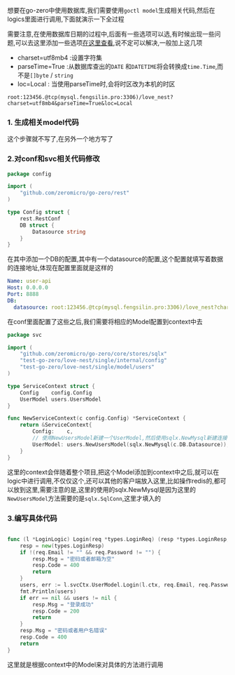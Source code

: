 想要在go-zero中使用数据库,我们需要使用`goctl model`生成相关代码,然后在logics里面进行调用,下面就演示一下全过程

需要注意,在使用数据库日期的过程中,后面有一些选项可以选,有时候出现一些问题,可以去这里添加一些选项[在这里查看](https://github.com/go-sql-driver/mysql#parameters),说不定可以解决,一般加上这几项

- charset=utf8mb4 :设置字符集
- parseTime=True :从数据库查出的`DATE` 和`DATETIME`将会转换成`time.Time`,而不是`[]byte` / `string`
- loc=Local : 当使用parseTime时,会将时区改为本机的时区

```
root:123456.@tcp(mysql.fengsilin.pro:3306)/love_nest?charset=utf8mb4&parseTime=True&loc=Local
```



### 1. 生成相关model代码

这个步骤就不写了,在另外一个地方写了

### 2.对conf和svc相关代码修改

```go
package config

import (
	"github.com/zeromicro/go-zero/rest"
)

type Config struct {
	rest.RestConf
	DB struct {
		Datasource string
	}
}

```

在其中添加一个DB的配置,其中有一个datasource的配置,这个配置就填写着数据的连接地址,体现在配置里面就是这样的

```yaml
Name: user-api
Host: 0.0.0.0
Port: 8888
DB:
  datasource: root:123456.@tcp(mysql.fengsilin.pro:3306)/love_nest?charset=utf8mb4&parseTime=True&loc=Local
```

在conf里面配置了这些之后,我们需要将相应的Model配置到context中去

```go
package svc

import (
	"github.com/zeromicro/go-zero/core/stores/sqlx"
	"test-go-zero/love-nest/single/internal/config"
	"test-go-zero/love-nest/single/model/users"
)

type ServiceContext struct {
	Config    config.Config
	UserModel users.UsersModel
}

func NewServiceContext(c config.Config) *ServiceContext {
	return &ServiceContext{
		Config:    c,
        // 使用NewUsersModel新建一个UserModel,然后使用sqlx.NewMysql新建连接
		UserModel: users.NewUsersModel(sqlx.NewMysql(c.DB.Datasource)),
	}
}

```

这里的context会伴随着整个项目,把这个Model添加到context中之后,就可以在logic中进行调用,不仅仅这个,还可以其他的客户端放入这里,比如操作redis的,都可以放到这里,需要注意的是,这里的使用的sqlx.NewMysql是因为这里的`NewUsersModel`方法需要的是`sqlx.SqlConn`,这里才填入的

### 3.编写具体代码

```go

func (l *LoginLogic) Login(req *types.LoginReq) (resp *types.LoginResp, err error) {
	resp = new(types.LoginResp)
	if !(req.Email != "" && req.Password != "") {
		resp.Msg = "密码或者邮箱为空"
		resp.Code = 400
		return
	}
	users, err := l.svcCtx.UserModel.Login(l.ctx, req.Email, req.Password)
	fmt.Println(users)
	if err == nil && users != nil {
		resp.Msg = "登录成功"
		resp.Code = 200
		return
	}
	resp.Msg = "密码或者用户名错误"
	resp.Code = 400
	return
}
```

这里就是根据context中的Model来对具体的方法进行调用
